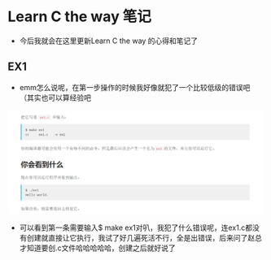 # Learn C the way 笔记

- 今后我就会在这里更新Learn C the way 的心得和笔记了

## EX1

- emm怎么说呢，在第一步操作的时候我好像就犯了一个比较低级的错误吧（其实也可以算经验吧

![](./pic1/ex1.1.jpg)

- 可以看到第一条需要输入$ make ex1对叭，我犯了什么错误呢，连ex1.c都没有创建就直接让它执行，我试了好几遍死活不行，全是出错误，后来问了赵总才知道要创.c文件哈哈哈哈哈，创建之后就好说了

